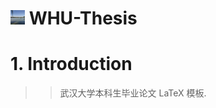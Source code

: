 [<img height="23" src="https://github.com/lh9171338/Outline/blob/master/icon.jpg"/>](https://github.com/lh9171338/Outline) WHU-Thesis
===

# 1. Introduction
>>武汉大学本科生毕业论文 LaTeX 模板.
